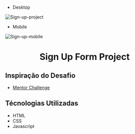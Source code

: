
- Desktop

![Sign-up-project](https://user-images.githubusercontent.com/109632184/217970581-53eafb04-9c72-4232-938b-64127d3fe99e.png)


- Mobile 

![Sign-up-mobile](https://user-images.githubusercontent.com/109632184/217970831-78b49c69-e2ac-4abb-8357-4f988050b640.png)



<h1 align="center">Sign Up Form Project</h1>

<h2>Inspiração do Desafio</h2>

- <a href="https://www.frontendmentor.io/challenges/intro-component-with-signup-form-5cf91bd49edda32581d28fd1" target="_blank">Mentor Challenge</a>

<h2>Técnologias Utilizadas</h2>

- HTML
- CSS
- Javascript









